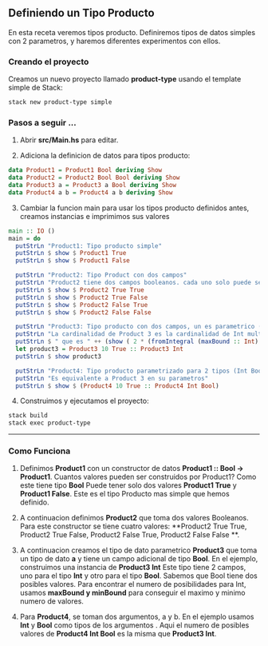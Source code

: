 ## Definiendo un Tipo Producto

En esta receta veremos tipos producto. Definiremos tipos de datos simples con 2 parametros, y haremos diferentes experimentos con ellos.

### Creando el proyecto

Creamos un nuevo proyecto llamado **product-type**  usando el template simple de Stack:

```bash
stack new product-type simple
```
### Pasos a seguir ...

1. Abrir **src/Main.hs** para editar.

2. Adiciona la definicion de datos para tipos producto:
```haskell
data Product1 = Product1 Bool deriving Show
data Product2 = Product2 Bool Bool deriving Show
data Product3 a = Product3 a Bool deriving Show
data Product4 a b = Product4 a b deriving Show
```
3. Cambiar la funcion main para usar los tipos producto definidos antes, creamos instancias e imprimimos sus valores 
```haskell
main :: IO ()
main = do
  putStrLn "Product1: Tipo producto simple"
  putStrLn $ show $ Product1 True
  putStrLn $ show $ Product1 False

  putStrLn "Product2: Tipo Product con dos campos"
  putStrLn "Product2 tiene dos campos booleanos. cada uno solo puede ser true o false"
  putStrLn $ show $ Product2 True True
  putStrLn $ show $ Product2 True False
  putStrLn $ show $ Product2 False True
  putStrLn $ show $ Product2 False False

  putStrLn "Product3: Tipo producto con dos campos, un es parametrico (Int)"
  putStrLn "La cardinalidad de Product 3 es la cardinalidad de Int multiplicada por 2"
  putStrLn $ " que es " ++ (show ( 2 * (fromIntegral (maxBound :: Int) - fromIntegral (minBound :: Int) + 1 )))
  let product3 = Product3 10 True :: Product3 Int
  putStrLn $ show product3

  putStrLn "Product4: Tipo producto parametrizado para 2 tipos (Int Bool)"
  putStrLn "Es equivalente a Product 3 en su parametros"
  putStrLn $ show $ (Product4 10 True :: Product4 Int Bool)
```
4. Construimos y ejecutamos el proyecto:

```bash
stack build
stack exec product-type
```
---

### Como Funciona

1. Definimos **Product1** con un constructor de datos **Product1 :: Bool -> Product1**. Cuantos valores pueden ser construidos por Product1? Como este tiene tipo **Bool** Puede tener solo dos valores **Product1 True** y **Product1 False**. Este es el tipo Producto mas simple que hemos definido.

2. A continuacion definimos **Product2** que toma dos valores Booleanos. Para este constructor se tiene cuatro valores: **Product2 True True, Product2 True False, Product2 False True, Product2 False False **.

3. A continuacion creamos el tipo de dato parametrico **Product3** que toma un tipo de dato **a** y tiene un campo adicional de tipo **Bool**. En el ejemplo, construimos una instancia de **Product3 Int** Este tipo tiene 2 campos, uno para el tipo **Int** y otro para el tipo **Bool**. Sabemos que Bool tiene dos posibles valores. Para encontrar el numero de posibilidades para Int, usamos **maxBound y minBound** para conseguir el maximo y minimo numero de valores.

4. Para **Product4**, se toman dos argumentos, a y b. En el ejemplo usamos **Int** y **Bool** como tipos de los argumentos . Aqui el numero de posibles valores de **Product4 Int Bool** es la misma que **Product3 Int**.
